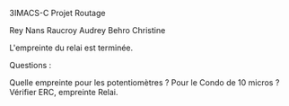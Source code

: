 3IMACS-C Projet Routage

Rey Nans
Raucroy Audrey
Behro Christine

L'empreinte du relai est terminée.

Questions :

Quelle empreinte pour les potentiomètres ? Pour le Condo de 10 micros ?
Vérifier ERC, empreinte Relai.
